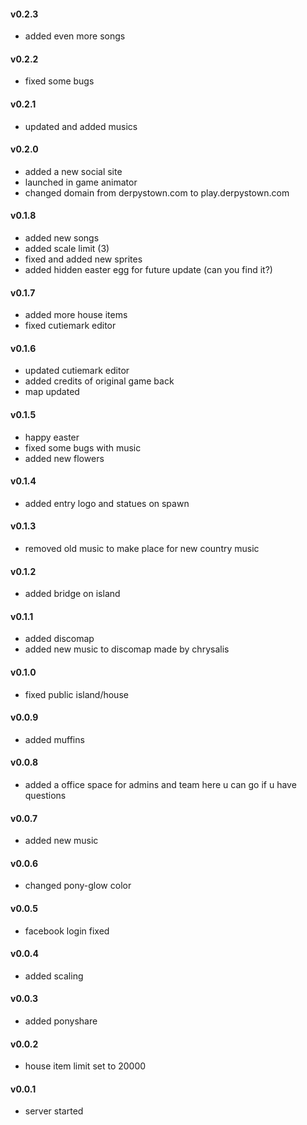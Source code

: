 #### v0.2.3
- added even more songs

#### v0.2.2
- fixed some bugs

#### v0.2.1
- updated and added musics

#### v0.2.0
- added a new social site
- launched in game animator
- changed domain from derpystown.com to play.derpystown.com

#### v0.1.8
- added new songs
- added scale limit (3)
- fixed and added new sprites
- added hidden easter egg for future update (can you find it?)

#### v0.1.7
- added more house items
- fixed cutiemark editor

#### v0.1.6
- updated cutiemark editor
- added credits of original game back
- map updated

#### v0.1.5
- happy easter
- fixed some bugs with music
- added new flowers

#### v0.1.4
- added entry logo and statues on spawn

#### v0.1.3
- removed old music to make place for new country music

#### v0.1.2
- added bridge on island

#### v0.1.1
- added discomap
- added new music to discomap made by chrysalis

#### v0.1.0
- fixed public island/house

#### v0.0.9
- added muffins

#### v0.0.8
- added a office space for admins and team
here u can go if u have questions

#### v0.0.7
- added new music

#### v0.0.6
- changed pony-glow color

#### v0.0.5
- facebook login fixed

#### v0.0.4
- added scaling

#### v0.0.3
- added ponyshare

#### v0.0.2
- house item limit set to 20000

#### v0.0.1
- server started

